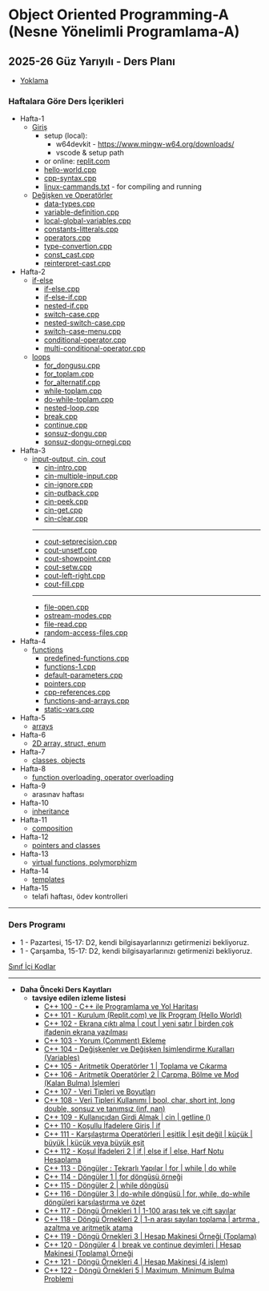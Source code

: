 # Object Oriented Programming-A (Nesne Yönelimli Programlama-A)
## 2025-26 Güz Yarıyılı - Ders Planı 

* [Yoklama](https://forms.gle/KK2FEQUsuXAU9oiR6)

### Haftalara Göre Ders İçerikleri
* Hafta-1
  * [Giriş](100_cpp_basics/0_introduction/readme.md)
    * setup (local): 
      * w64devkit - https://www.mingw-w64.org/downloads/
      * vscode & setup path
    * or online: [replit.com](https://replit.com)
    * [hello-world.cpp](hello-world.cpp)
    * [cpp-syntax.cpp](cpp-syntax.cpp)
    * [linux-cammands.txt](linux-cammands.txt) - for compiling and running
  * [Değişken ve Operatörler](100_cpp_basics/1_variables_and_operators/readme.md)
    * [data-types.cpp](data-types.cpp)
    * [variable-definition.cpp](variable-definition.cpp)
    * [local-global-variables.cpp](local-global-variables.cpp)
    * [constants-litterals.cpp](constants-litterals.cpp)
    * [operators.cpp](operators.cpp)
    * [type-convertion.cpp](type-convertion.cpp)
    * [const_cast.cpp](const_cast.cpp)
    * [reinterpret-cast.cpp](reinterpret-cast.cpp)
* Hafta-2
  * [if-else](100_cpp_basics/2.1_if-else/readme.md)
    * [if-else.cpp](if-else.cpp)
    * [if-else-if.cpp](if-else-if.cpp)
    * [nested-if.cpp](nested-if.cpp)
    * [switch-case.cpp](switch-case.cpp)
    * [nested-switch-case.cpp](nested-switch-case.cpp)
    * [switch-case-menu.cpp](switch-case-menu.cpp)
    * [conditional-operator.cpp](conditional-operator.cpp)
    * [multi-conditional-operator.cpp](multi-conditional-operator.cpp)
  * [loops](100_cpp_basics/2.2_loops/readme.md)
    * [for_dongusu.cpp](for_dongusu.cpp)
    * [for_toplam.cpp](for_toplam.cpp)
    * [for_alternatif.cpp](for_alternatif.cpp)
    * [while-toplam.cpp](while-toplam.cpp)
    * [do-while-toplam.cpp](do-while-toplam.cpp)
    * [nested-loop.cpp](nested-loop.cpp)
    * [break.cpp](break.cpp)
    * [continue.cpp](continue.cpp)
    * [sonsuz-dongu.cpp](sonsuz-dongu.cpp)
    * [sonsuz-dongu-ornegi.cpp](sonsuz-dongu-ornegi.cpp)
* Hafta-3
  * [input-output, cin, cout](100_cpp_basics/3_input-output/readme.md)
    * [cin-intro.cpp](cin-intro.cpp)
    * [cin-multiple-input.cpp](cin-multiple-input.cpp)
    * [cin-ignore.cpp](cin-ignore.cpp)
    * [cin-putback.cpp](cin-putback.cpp)
    * [cin-peek.cpp](cin-peek.cpp)
    * [cin-get.cpp](cin-get.cpp)
    * [cin-clear.cpp](cin-clear.cpp)
    ---
    * [cout-setprecision.cpp](cout-setprecision.cpp)
    * [cout-unsetf.cpp](cout-unsetf.cpp)
    * [cout-showpoint.cpp](cout-showpoint.cpp)
    * [cout-setw.cpp](cout-setw.cpp)
    * [cout-left-right.cpp](cout-left-right.cpp)
    * [cout-fill.cpp](cout-fill.cpp)
    ---
    * [file-open.cpp](file-open.cpp)
    * [ostream-modes.cpp](ostream-modes.cpp)
    * [file-read.cpp](file-read.cpp)
    * [random-access-files.cpp](random-access-files.cpp)
* Hafta-4
  * [functions](100_cpp_basics/4_functions/readme.md)
    * [predefined-functions.cpp](predefined-functions.cpp)
    * [functions-1.cpp](functions-1.cpp)
    * [default-parameters.cpp](default-parameters.cpp)
    * [pointers.cpp](pointers.cpp)
    * [cpp-references.cpp](cpp-references.cpp)
    * [functions-and-arrays.cpp](functions-and-arrays.cpp)
    * [static-vars.cpp](static-vars.cpp)
* Hafta-5
  * [arrays](100_cpp_basics/5_arrays/readme.md)
* Hafta-6
  * [2D array, struct, enum](100_cpp_basics/6_2Darray_struct_enum/readme.md)
* Hafta-7
  * [classes, objects](200_cpp_classes/07_classes-objects/readme.md)
* Hafta-8
  * [function overloading, operator overloading](200_cpp_classes/08_overloading/readme.md)
* Hafta-9
  * arasınav haftası
* Hafta-10
  * [inheritance](200_cpp_classes/10_inheritance-composition/readme.md)
* Hafta-11
  * [composition](200_cpp_classes/10_inheritance-composition/readme.md)
* Hafta-12
  * [pointers and classes](200_cpp_classes/11_pointers-to-classes/readme.md)
* Hafta-13
  * [virtual functions, polymorphizm](200_cpp_classes/12_virtual-functions/readme.md) 
* Hafta-14
  * [templates](200_cpp_classes/13_templates/readme.md)
* Hafta-15
  * telafi haftası, ödev kontrolleri

--- 

### Ders Programı 
* 1 - Pazartesi, 15-17: D2, kendi bilgisayarlarınızı getirmenizi bekliyoruz.
* 1 - Çarşamba, 15-17: D2, kendi bilgisayarlarınızı getirmenizi bekliyoruz.

[Sınıf İçi Kodlar](https://replit.com/@ZaferYavuz2/learn-cpp)

---

* **Daha Önceki Ders Kayıtları**
  * **tavsiye edilen izleme listesi**
    * [C++ 100 - C++ ile Programlama ve Yol Haritası](https://www.youtube.com/watch?v=2GFTynfGG90&list=PLqiHvxGteAQdk1kl7dnt_Cvy9veTYVPv9&index=1)
    * [C++ 101 - Kurulum (Replit.com) ve İlk Program (Hello World)](https://www.youtube.com/watch?v=DniXkYikXTY&list=PLqiHvxGteAQdk1kl7dnt_Cvy9veTYVPv9&index=2)
    * [C++ 102 - Ekrana çıktı alma | cout | yeni satır | birden çok ifadenin ekrana yazılması](https://www.youtube.com/watch?v=aeoW4LDX2GM&list=PLqiHvxGteAQdk1kl7dnt_Cvy9veTYVPv9&index=3)
    * [C++ 103 - Yorum (Comment) Ekleme](https://www.youtube.com/watch?v=qxVvfoXBJ2I&list=PLqiHvxGteAQdk1kl7dnt_Cvy9veTYVPv9&index=4)
    * [C++ 104 - Değişkenler ve Değişken İsimlendirme Kuralları (Variables)](https://www.youtube.com/watch?v=6E_Z-8gW-7s&list=PLqiHvxGteAQdk1kl7dnt_Cvy9veTYVPv9&index=5)
    * [C++ 105 - Aritmetik Operatörler 1 | Toplama ve Çıkarma](https://www.youtube.com/watch?v=7mkoK2cUjI4&list=PLqiHvxGteAQdk1kl7dnt_Cvy9veTYVPv9&index=6)
    * [C++ 106 - Aritmetik Operatörler 2 | Çarpma, Bölme ve Mod (Kalan Bulma) İşlemleri](https://www.youtube.com/watch?v=RVpL0dPoQjM&list=PLqiHvxGteAQdk1kl7dnt_Cvy9veTYVPv9&index=7)
    * [C++ 107 - Veri Tipleri ve Boyutları](https://www.youtube.com/watch?v=jLNKzNrTn2A&list=PLqiHvxGteAQdk1kl7dnt_Cvy9veTYVPv9&index=8)
    * [C++ 108 - Veri Tipleri Kullanımı | bool, char, short int, long double, sonsuz ve tanımsız (inf, nan)](https://www.youtube.com/watch?v=ykaI9gw3zQM&list=PLqiHvxGteAQdk1kl7dnt_Cvy9veTYVPv9&index=9)
    * [C++ 109 - Kullanıcıdan Girdi Almak | cin | getline ()](https://www.youtube.com/watch?v=D1V_kRhzhGE&list=PLqiHvxGteAQdk1kl7dnt_Cvy9veTYVPv9&index=10)
    * [C++ 110 - Koşullu İfadelere Giriş | if](https://www.youtube.com/watch?v=rg8bCswVlnQ&list=PLqiHvxGteAQdk1kl7dnt_Cvy9veTYVPv9&index=11)
    * [C++ 111 - Karşılaştırma Operatörleri | eşitlik | eşit değil | küçük | büyük | küçük veya büyük eşit](https://www.youtube.com/watch?v=4Lp0j1Pl1e0&list=PLqiHvxGteAQdk1kl7dnt_Cvy9veTYVPv9&index=12)
    * [C++ 112 - Koşul İfadeleri 2 | if | else if | else, Harf Notu Hesaplama](https://www.youtube.com/watch?v=vmVHvQr_aVc&list=PLqiHvxGteAQdk1kl7dnt_Cvy9veTYVPv9&index=13)
    * [C++ 113 - Döngüler : Tekrarlı Yapılar | for | while | do while](https://www.youtube.com/watch?v=tF8Tg1EiHeU&list=PLqiHvxGteAQdk1kl7dnt_Cvy9veTYVPv9&index=14)
    * [C++ 114 - Döngüler 1 | for döngüsü örneği](https://www.youtube.com/watch?v=nGCcRHy4Evg&list=PLqiHvxGteAQdk1kl7dnt_Cvy9veTYVPv9&index=15)
    * [C++ 115 - Döngüler 2 | while döngüsü](https://www.youtube.com/watch?v=xI0IUhVwlHE&list=PLqiHvxGteAQdk1kl7dnt_Cvy9veTYVPv9&index=16)
    * [C++ 116 - Döngüler 3 | do-while döngüsü | for, while, do-while döngüleri karşılaştırma ve özet](https://www.youtube.com/watch?v=zZ3pOIQZfhQ&list=PLqiHvxGteAQdk1kl7dnt_Cvy9veTYVPv9&index=17)
    * [C++ 117 - Döngü Örnekleri 1 | 1-100 arası tek ve çift sayılar](https://www.youtube.com/watch?v=4P5WthNPjp0&list=PLqiHvxGteAQdk1kl7dnt_Cvy9veTYVPv9&index=18)
    * [C++ 118 - Döngü Örnekleri 2 | 1-n arası sayıları toplama | artırma , azaltma ve aritmetik atama](https://www.youtube.com/watch?v=nclJZGLw2bk&list=PLqiHvxGteAQdk1kl7dnt_Cvy9veTYVPv9&index=19)
    * [C++ 119 - Döngü Örnekleri 3 | Hesap Makinesi Örneği (Toplama)](https://www.youtube.com/watch?v=PSOrKoUq-Gs&list=PLqiHvxGteAQdk1kl7dnt_Cvy9veTYVPv9&index=20)
    * [C++ 120 - Döngüler 4 | break ve continue deyimleri | Hesap Makinesi (Toplama) Örneği](https://www.youtube.com/watch?v=L5PxGoTqAz4&list=PLqiHvxGteAQdk1kl7dnt_Cvy9veTYVPv9&index=21)
    * [C++ 121 - Döngü Örnekleri 4 | Hesap Makinesi (4 işlem)](https://www.youtube.com/watch?v=PYbjjoafv8w&list=PLqiHvxGteAQdk1kl7dnt_Cvy9veTYVPv9&index=22)
    * [C++ 122 - Döngü Örnekleri 5 | Maximum, Minimum Bulma Problemi](https://www.youtube.com/watch?v=99sreSHbP2k&list=PLqiHvxGteAQdk1kl7dnt_Cvy9veTYVPv9&index=23)
  